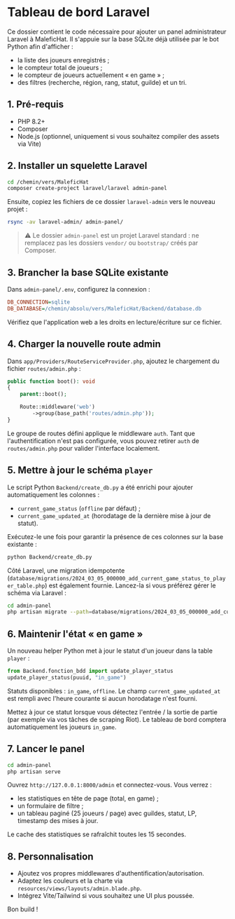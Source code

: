 # Tableau de bord Laravel

Ce dossier contient le code nécessaire pour ajouter un panel administrateur Laravel à MaleficHat. Il s'appuie sur la base SQLite déjà utilisée par le bot Python afin d'afficher :

- la liste des joueurs enregistrés ;
- le compteur total de joueurs ;
- le compteur de joueurs actuellement « en game » ;
- des filtres (recherche, région, rang, statut, guilde) et un tri.

## 1. Pré-requis

- PHP 8.2+
- Composer
- Node.js (optionnel, uniquement si vous souhaitez compiler des assets via Vite)

## 2. Installer un squelette Laravel

```bash
cd /chemin/vers/MaleficHat
composer create-project laravel/laravel admin-panel
```

Ensuite, copiez les fichiers de ce dossier `laravel-admin` vers le nouveau projet :

```bash
rsync -av laravel-admin/ admin-panel/
```

> ⚠️ Le dossier `admin-panel` est un projet Laravel standard : ne remplacez pas les dossiers `vendor/` ou `bootstrap/` créés par Composer.

## 3. Brancher la base SQLite existante

Dans `admin-panel/.env`, configurez la connexion :

```ini
DB_CONNECTION=sqlite
DB_DATABASE=/chemin/absolu/vers/MaleficHat/Backend/database.db
```

Vérifiez que l'application web a les droits en lecture/écriture sur ce fichier.

## 4. Charger la nouvelle route admin

Dans `app/Providers/RouteServiceProvider.php`, ajoutez le chargement du fichier `routes/admin.php` :

```php
public function boot(): void
{
    parent::boot();

    Route::middleware('web')
        ->group(base_path('routes/admin.php'));
}
```

Le groupe de routes défini applique le middleware `auth`. Tant que l'authentification n'est pas configurée, vous pouvez retirer `auth` de `routes/admin.php` pour valider l'interface localement.

## 5. Mettre à jour le schéma `player`

Le script Python `Backend/create_db.py` a été enrichi pour ajouter automatiquement les colonnes :

- `current_game_status` (`offline` par défaut) ;
- `current_game_updated_at` (horodatage de la dernière mise à jour de statut).

Exécutez-le une fois pour garantir la présence de ces colonnes sur la base existante :

```bash
python Backend/create_db.py
```

Côté Laravel, une migration idempotente (`database/migrations/2024_03_05_000000_add_current_game_status_to_player_table.php`) est également fournie. Lancez-la si vous préférez gérer le schéma via Laravel :

```bash
cd admin-panel
php artisan migrate --path=database/migrations/2024_03_05_000000_add_current_game_status_to_player_table.php
```

## 6. Maintenir l'état « en game »

Un nouveau helper Python met à jour le statut d'un joueur dans la table `player` :

```python
from Backend.fonction_bdd import update_player_status
update_player_status(puuid, "in_game")
```

Statuts disponibles : `in_game`, `offline`. Le champ `current_game_updated_at` est rempli avec l'heure courante si aucun horodatage n'est fourni.

Mettez à jour ce statut lorsque vous détectez l'entrée / la sortie de partie (par exemple via vos tâches de scraping Riot). Le tableau de bord comptera automatiquement les joueurs `in_game`.

## 7. Lancer le panel

```bash
cd admin-panel
php artisan serve
```

Ouvrez `http://127.0.0.1:8000/admin` et connectez-vous. Vous verrez :

- les statistiques en tête de page (total, en game) ;
- un formulaire de filtre ;
- un tableau paginé (25 joueurs / page) avec guildes, statut, LP, timestamp des mises à jour.

Le cache des statistiques se rafraîchit toutes les 15 secondes.

## 8. Personnalisation

- Ajoutez vos propres middlewares d'authentification/autorisation.
- Adaptez les couleurs et la charte via `resources/views/layouts/admin.blade.php`.
- Intégrez Vite/Tailwind si vous souhaitez une UI plus poussée.

Bon build !

